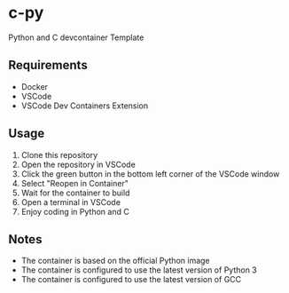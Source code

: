 # c-py
Python and C devcontainer Template

## Requirements
- Docker
- VSCode
- VSCode Dev Containers Extension

## Usage
1. Clone this repository
2. Open the repository in VSCode
3. Click the green button in the bottom left corner of the VSCode window
4. Select "Reopen in Container"
5. Wait for the container to build
6. Open a terminal in VSCode
7. Enjoy coding in Python and C


## Notes
- The container is based on the official Python image
- The container is configured to use the latest version of Python 3
- The container is configured to use the latest version of GCC